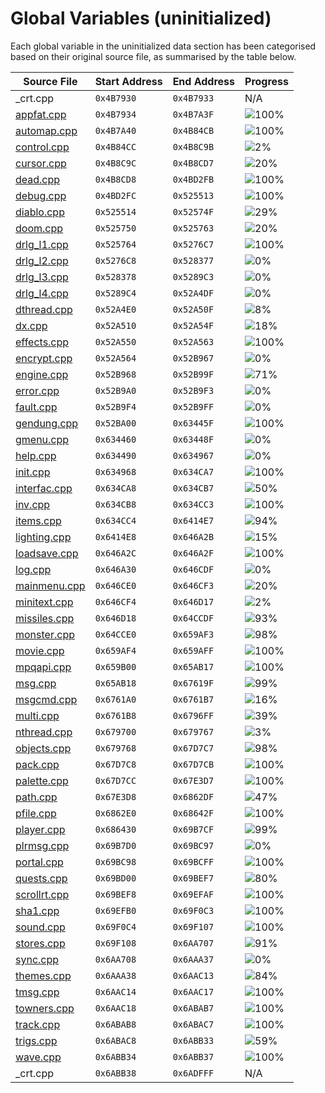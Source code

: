 # Global Variables (uninitialized)

Each global variable in the uninitialized data section has been categorised based on their original source file, as summarised by the table below.

| Source File                | Start Address | End Address | Progress                                                         |
|----------------------------|---------------|-------------|------------------------------------------------------------------|
| _crt.cpp                   | `0x4B7930`    | `0x4B7933`  | N/A                                                              |
| [appfat.cpp](appfat.h)     | `0x4B7934`    | `0x4B7A3F`  | ![100%](https://progress-bar.dev/100/ "(268/268 bytes)")         |
| [automap.cpp](automap.h)   | `0x4B7A40`    | `0x4B84CB`  | ![100%](https://progress-bar.dev/100/ "(2700/2700 bytes)")       |
| [control.cpp](control.h)   | `0x4B84CC`    | `0x4B8C9B`  | ![2%](https://progress-bar.dev/2/ "(56/2000 bytes)")             |
| [cursor.cpp](cursor.h)     | `0x4B8C9C`    | `0x4B8CD7`  | ![20%](https://progress-bar.dev/20/ "(12/60 bytes)")             |
| [dead.cpp](dead.h)         | `0x4B8CD8`    | `0x4BD2FB`  | ![100%](https://progress-bar.dev/100/ "(17956/17956 bytes)")     |
| [debug.cpp](debug.h)       | `0x4BD2FC`    | `0x525513`  | ![100%](https://progress-bar.dev/100/ "(426520/426520 bytes)")   |
| [diablo.cpp](diablo.h)     | `0x525514`    | `0x52574F`  | ![29%](https://progress-bar.dev/29/ "(169/572 bytes)")           |
| [doom.cpp](doom.h)         | `0x525750`    | `0x525763`  | ![20%](https://progress-bar.dev/20/ "(4/20 bytes)")              |
| [drlg_l1.cpp](drlg_l1.h)   | `0x525764`    | `0x5276C7`  | ![100%](https://progress-bar.dev/100/ "(8036/8036 bytes)")       |
| [drlg_l2.cpp](drlg_l2.h)   | `0x5276C8`    | `0x528377`  | ![0%](https://progress-bar.dev/0/ "(0/3248 bytes)")              |
| [drlg_l3.cpp](drlg_l3.h)   | `0x528378`    | `0x5289C3`  | ![0%](https://progress-bar.dev/0/ "(0/1612 bytes)")              |
| [drlg_l4.cpp](drlg_l4.h)   | `0x5289C4`    | `0x52A4DF`  | ![0%](https://progress-bar.dev/0/ "(0/6940 bytes)")              |
| [dthread.cpp](dthread.h)   | `0x52A4E0`    | `0x52A50F`  | ![8%](https://progress-bar.dev/8/ "(4/48 bytes)")                |
| [dx.cpp](dx.h)             | `0x52A510`    | `0x52A54F`  | ![18%](https://progress-bar.dev/18/ "(12/64 bytes)")             |
| [effects.cpp](effects.h)   | `0x52A550`    | `0x52A563`  | ![100%](https://progress-bar.dev/100/ "(20/20 bytes)")           |
| [encrypt.cpp](encrypt.h)   | `0x52A564`    | `0x52B967`  | ![0%](https://progress-bar.dev/0/ "(0/5124 bytes)")              |
| [engine.cpp](engine.h)     | `0x52B968`    | `0x52B99F`  | ![71%](https://progress-bar.dev/71/ "(40/56 bytes)")             |
| [error.cpp](error.h)       | `0x52B9A0`    | `0x52B9F3`  | ![0%](https://progress-bar.dev/0/ "(0/84 bytes)")                |
| [fault.cpp](fault.h)       | `0x52B9F4`    | `0x52B9FF`  | ![0%](https://progress-bar.dev/0/ "(0/12 bytes)")                |
| [gendung.cpp](gendung.h)   | `0x52BA00`    | `0x63445F`  | ![100%](https://progress-bar.dev/100/ "(1084000/1084000 bytes)") |
| [gmenu.cpp](gmenu.h)       | `0x634460`    | `0x63448F`  | ![0%](https://progress-bar.dev/0/ "(0/48 bytes)")                |
| [help.cpp](help.h)         | `0x634490`    | `0x634967`  | ![0%](https://progress-bar.dev/0/ "(0/1240 bytes)")              |
| [init.cpp](init.h)         | `0x634968`    | `0x634CA7`  | ![100%](https://progress-bar.dev/100/ "(832/832 bytes)")         |
| [interfac.cpp](interfac.h) | `0x634CA8`    | `0x634CB7`  | ![50%](https://progress-bar.dev/50/ "(8/16 bytes)")              |
| [inv.cpp](inv.h)           | `0x634CB8`    | `0x634CC3`  | ![100%](https://progress-bar.dev/100/ "(12/12 bytes)")           |
| [items.cpp](items.h)       | `0x634CC4`    | `0x6414E7`  | ![94%](https://progress-bar.dev/94/ "(48636/51236 bytes)")       |
| [lighting.cpp](lighting.h) | `0x6414E8`    | `0x646A2B`  | ![15%](https://progress-bar.dev/15/ "(3377/21828 bytes)")        |
| [loadsave.cpp](loadsave.h) | `0x646A2C`    | `0x646A2F`  | ![100%](https://progress-bar.dev/100/ "(4/4 bytes)")             |
| [log.cpp](log.h)           | `0x646A30`    | `0x646CDF`  | ![0%](https://progress-bar.dev/0/ "(4/688 bytes)")               |
| [mainmenu.cpp](mainmenu.h) | `0x646CE0`    | `0x646CF3`  | ![20%](https://progress-bar.dev/20/ "(4/20 bytes)")              |
| [minitext.cpp](minitext.h) | `0x646CF4`    | `0x646D17`  | ![2%](https://progress-bar.dev/2/ "(1/36 bytes)")                |
| [missiles.cpp](missiles.h) | `0x646D18`    | `0x64CCDF`  | ![93%](https://progress-bar.dev/93/ "(23004/24520 bytes)")       |
| [monster.cpp](monster.h)   | `0x64CCE0`    | `0x659AF3`  | ![98%](https://progress-bar.dev/98/ "(51736/52756 bytes)")       |
| [movie.cpp](movie.h)       | `0x659AF4`    | `0x659AFF`  | ![100%](https://progress-bar.dev/100/ "(12/12 bytes)")           |
| [mpqapi.cpp](mpqapi.h)     | `0x659B00`    | `0x65AB17`  | ![100%](https://progress-bar.dev/100/ "(4120/4120 bytes)")       |
| [msg.cpp](msg.h)           | `0x65AB18`    | `0x67619F`  | ![99%](https://progress-bar.dev/99/ "(112203/112264 bytes)")     |
| [msgcmd.cpp](msgcmd.h)     | `0x6761A0`    | `0x6761B7`  | ![16%](https://progress-bar.dev/16/ "(4/24 bytes)")              |
| [multi.cpp](multi.h)       | `0x6761B8`    | `0x6796FF`  | ![39%](https://progress-bar.dev/39/ "(5337/13640 bytes)")        |
| [nthread.cpp](nthread.h)   | `0x679700`    | `0x679767`  | ![3%](https://progress-bar.dev/3/ "(4/104 bytes)")               |
| [objects.cpp](objects.h)   | `0x679768`    | `0x67D7C7`  | ![98%](https://progress-bar.dev/98/ "(16300/16480 bytes)")       |
| [pack.cpp](pack.h)         | `0x67D7C8`    | `0x67D7CB`  | ![100%](https://progress-bar.dev/100/ "(4/4 bytes)")             |
| [palette.cpp](palette.h)   | `0x67D7CC`    | `0x67E3D7`  | ![100%](https://progress-bar.dev/100/ "(3084/3084 bytes)")       |
| [path.cpp](path.h)         | `0x67E3D8`    | `0x6862DF`  | ![47%](https://progress-bar.dev/47/ "(15600/32520 bytes)")       |
| [pfile.cpp](pfile.h)       | `0x6862E0`    | `0x68642F`  | ![100%](https://progress-bar.dev/100/ "(336/336 bytes)")         |
| [player.cpp](player.h)     | `0x686430`    | `0x69B7CF`  | ![99%](https://progress-bar.dev/99/ "(86884/86944 bytes)")       |
| [plrmsg.cpp](plrmsg.h)     | `0x69B7D0`    | `0x69BC97`  | ![0%](https://progress-bar.dev/0/ "(0/1224 bytes)")              |
| [portal.cpp](portal.h)     | `0x69BC98`    | `0x69BCFF`  | ![100%](https://progress-bar.dev/100/ "(104/104 bytes)")         |
| [quests.cpp](quests.h)     | `0x69BD00`    | `0x69BEF7`  | ![80%](https://progress-bar.dev/80/ "(408/504 bytes)")           |
| [scrollrt.cpp](scrollrt.h) | `0x69BEF8`    | `0x69EFAF`  | ![100%](https://progress-bar.dev/100/ "(12472/12472 bytes)")     |
| [sha1.cpp](sha1.h)         | `0x69EFB0`    | `0x69F0C3`  | ![100%](https://progress-bar.dev/100/ "(276/276 bytes)")         |
| [sound.cpp](sound.h)       | `0x69F0C4`    | `0x69F107`  | ![100%](https://progress-bar.dev/100/ "(68/68 bytes)")           |
| [stores.cpp](stores.h)     | `0x69F108`    | `0x6AA707`  | ![91%](https://progress-bar.dev/91/ "(42700/46592 bytes)")       |
| [sync.cpp](sync.h)         | `0x6AA708`    | `0x6AAA37`  | ![0%](https://progress-bar.dev/0/ "(0/816 bytes)")               |
| [themes.cpp](themes.h)     | `0x6AAA38`    | `0x6AAC13`  | ![84%](https://progress-bar.dev/84/ "(400/476 bytes)")           |
| [tmsg.cpp](tmsg.h)         | `0x6AAC14`    | `0x6AAC17`  | ![100%](https://progress-bar.dev/100/ "(4/4 bytes)")             |
| [towners.cpp](towners.h)   | `0x6AAC18`    | `0x6ABAB7`  | ![100%](https://progress-bar.dev/100/ "(3744/3744 bytes)")       |
| [track.cpp](track.h)       | `0x6ABAB8`    | `0x6ABAC7`  | ![100%](https://progress-bar.dev/100/ "(16/16 bytes)")           |
| [trigs.cpp](trigs.h)       | `0x6ABAC8`    | `0x6ABB33`  | ![59%](https://progress-bar.dev/59/ "(84/108 bytes)")            |
| [wave.cpp](wave.h)         | `0x6ABB34`    | `0x6ABB37`  | ![100%](https://progress-bar.dev/100/ "(4/4 bytes)")             |
| _crt.cpp                   | `0x6ABB38`    | `0x6ADFFF`  | N/A                                                              |
